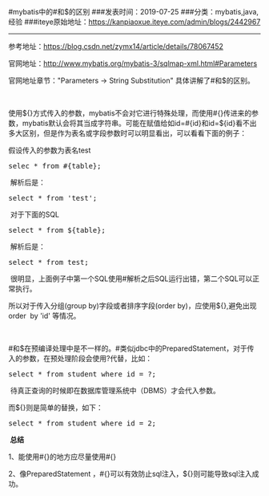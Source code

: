 #mybatis中的#和$的区别
###发表时间：2019-07-25
###分类：mybatis,java,经验
###iteye原始地址：<a href="https://kanpiaoxue.iteye.com/admin/blogs/2442967" target="_blank">https://kanpiaoxue.iteye.com/admin/blogs/2442967</a>

---

<div class="iteye-blog-content-contain" style="font-size: 14px;"> 
 <p>参考地址：<a href="https://blog.csdn.net/zymx14/article/details/78067452">https://blog.csdn.net/zymx14/article/details/78067452</a></p> 
 <p>官网地址：<a href="http://www.mybatis.org/mybatis-3/sqlmap-xml.html#Parameters">http://www.mybatis.org/mybatis-3/sqlmap-xml.html#Parameters</a></p> 
 <p>官网地址章节："Parameters -&gt; String Substitution" 具体讲解了#和$的区别。</p> 
 <p>&nbsp;</p> 
 <p>使用${}方式传入的参数，mybatis不会对它进行特殊处理，而使用#{}传进来的参数，mybatis默认会将其当成字符串。可能在赋值给如id=#{id}和id=${id}看不出多大区别，但是作为表名或字段参数时可以明显看出，可以看看下面的例子：</p> 
 <p>假设传入的参数为表名test</p> 
 <pre name="code" class="java">selec * from #{table};</pre> 
 <p>&nbsp;解析后是：</p> 
 <pre name="code" class="java">select * from 'test';</pre> 
 <p>&nbsp;对于下面的SQL</p> 
 <pre name="code" class="java">select * from ${table};</pre> 
 <p>&nbsp;解析后是：&nbsp;</p> 
 <pre name="code" class="java">select * from test;</pre> 
 <p>&nbsp;很明显，上面例子中第一个SQL使用#解析之后SQL运行出错，第二个SQL可以正常执行。</p> 
 <p>所以对于传入分组(group by)字段或者排序字段(order by)，应使用${},避免出现order&nbsp; by 'id' 等情况。</p> 
 <p>&nbsp;</p> 
 <p>#和$在预编译处理中是不一样的。#类似jdbc中的PreparedStatement，对于传入的参数，在预处理阶段会使用?代替，比如：</p> 
 <pre name="code" class="java">select * from student where id = ?;</pre> 
 <p>&nbsp;待真正查询的时候即在数据库管理系统中（DBMS）才会代入参数。</p> 
 <p>而${}则是简单的替换，如下：</p> 
 <pre name="code" class="java">select * from student where id = 2;</pre> 
 <p><strong>&nbsp;总结</strong></p> 
 <p>1、能使用#{}的地方应尽量使用#{}</p> 
 <p>2、像PreparedStatement ，#{}可以有效防止sql注入，${}则可能导致sql注入成功。</p> 
 <p>&nbsp;</p> 
 <p>&nbsp;</p> 
 <p>&nbsp;</p> 
</div>